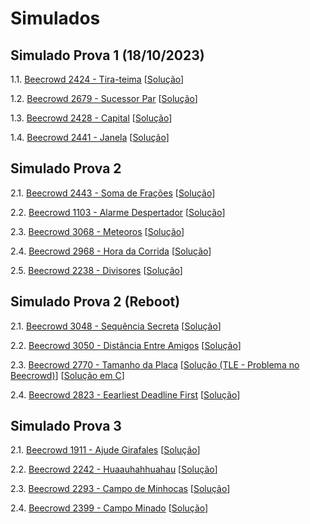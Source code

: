 # Simulados

## Simulado Prova 1 (18/10/2023)

1.1. [Beecrowd 2424 - Tira-teima](https://www.beecrowd.com.br/judge/pt/problems/view/2424) [[Solução](beecrowd_2424.py)]
   
1.2. [Beecrowd 2679 - Sucessor Par](https://www.beecrowd.com.br/judge/pt/problems/view/2679) [[Solução](beecrowd_2679.py)]

1.3. [Beecrowd 2428 - Capital](https://www.beecrowd.com.br/judge/pt/problems/view/2428) [[Solução](beecrowd_2428.py)]

1.4. [Beecrowd 2441 - Janela](https://www.beecrowd.com.br/judge/pt/problems/view/2441) [[Solução](beecrowd_2441.py)]

## Simulado Prova 2

2.1. [Beecrowd 2443 - Soma de Frações](https://www.beecrowd.com.br/judge/pt/problems/view/2443) [[Solução](beecrowd_2443_2.py)]

2.2. [Beecrowd 1103 - Alarme Despertador](https://www.beecrowd.com.br/judge/pt/problems/view/1103) [[Solução](beecrowd_1103.py)]

2.3. [Beecrowd 3068 - Meteoros](https://www.beecrowd.com.br/judge/pt/problems/view/3068) [[Solução](beecrowd_3068.py)]

2.4. [Beecrowd 2968 - Hora da Corrida](https://www.beecrowd.com.br/judge/pt/problems/view/2968) [[Solução](beecrowd_2968.py)]

2.5. [Beecrowd 2238 - Divisores](https://www.beecrowd.com.br/judge/pt/problems/view/2238) [[Solução](beecrowd_2238.py)]

## Simulado Prova 2 (Reboot)

2.1. [Beecrowd 3048 - Sequência Secreta](https://www.beecrowd.com.br/judge/pt/problems/view/3048) [[Solução](beecrowd_3048.py)]

2.2. [Beecrowd 3050 - Distância Entre Amigos](https://www.beecrowd.com.br/judge/pt/problems/view/3050) [[Solução](beecrowd_3050.py)]

2.3. [Beecrowd 2770 - Tamanho da Placa](https://www.beecrowd.com.br/judge/pt/problems/view/2770) [[Solução (TLE - Problema no Beecrowd)](beecrowd_2770.py)] [[Solução em C](beecrowd_2770.c)]

2.4. [Beecrowd 2823 - Eearliest Deadline First](https://www.beecrowd.com.br/judge/pt/problems/view/2823) [[Solução](beecrowd_2823.py)]


## Simulado Prova 3

2.1. [Beecrowd 1911 - Ajude Girafales](https://www.beecrowd.com.br/judge/pt/problems/view/1911) [[Solução](beecrowd_1911.py)]

2.2. [Beecrowd 2242 - Huaauhahhuahau](https://www.beecrowd.com.br/judge/pt/problems/view/2242) [[Solução](beecrowd_2242.py)]

2.3. [Beecrowd 2293 - Campo de Minhocas](https://www.beecrowd.com.br/judge/pt/problems/view/2293) [[Solução](beecrowd_2293.py)]

2.4. [Beecrowd 2399 - Campo Minado](https://www.beecrowd.com.br/judge/pt/problems/view/2399) [[Solução](beecrowd_2399.py)]


<!--
## Simulado Prova 1

1.1. [Beecrowd 3049 - Nota Cortada](https://www.beecrowd.com.br/judge/pt/problems/view/3049) [[Solução](beecrowd_3049.py)]
   
1.2. [Beecrowd 1929 - Triângulo](https://www.beecrowd.com.br/judge/pt/problems/view/1929) [[Solução](beecrowd_1929.py)]

1.3. [Beecrowd 2443 - Soma de Frações](https://www.beecrowd.com.br/judge/pt/problems/view/2443) [[Solução](beecrowd_2443.py)]

1.4. [Beecrowd 3068 - Meteoros](https://www.beecrowd.com.br/judge/pt/problems/view/3068) [[Solução](beecrowd_3068.py)]

1.5. [Beecrowd 2462 - Voos](https://www.beecrowd.com.br/judge/pt/problems/view/2462) [[Solução](beecrowd_2462.py)]


## Simulado Prova 2

2.1. [Beecrowd 2161 - Raiz Quadrada de 10](https://www.beecrowd.com.br/judge/pt/problems/view/1020) *Feito em sala de aula (veja o problema "Raiz Quadrada de 2")*

2.2. [Beecrowd 2633 - Churras no Yuri](https://www.beecrowd.com.br/judge/pt/problems/view/2633) [[Solução](beecrowd_2633.py)]

2.3. [Beecrowd 2126 - Procurando Subsequências](https://www.beecrowd.com.br/judge/pt/problems/view/2126) [[Solução](beecrowd_2126.py)]

2.4. [Beecrowd 1516 - Imagem](https://www.beecrowd.com.br/judge/pt/problems/view/1516) [[Solução](beecrowd_1516.py)]

2.5. [Beecrowd 1709 - Baralho Embaralhado](https://www.beecrowd.com.br/judge/pt/problems/view/1709) [[Solução](beecrowd_1709.py)]

2.2. [Beecrowd 1827 - Matriz Quadrada IV](https://www.beecrowd.com.br/judge/pt/problems/view/1827) [[Solução](beecrowd_1827.py)]



2.4. [Beecrowd 1277 - Pouca Frequência](https://www.beecrowd.com.br/judge/pt/problems/view/1277) [[Solução](beecrowd_1277.py)]

## Simulado Prova 3



3.2. [Beecrowd 1261 - Pontos de Feno](https://www.beecrowd.com.br/judge/pt/problems/view/1261) [[Solução](beecrowd_1261.py)]



3.4. [Beecrowd 2087 - Conjuntos Bons e Ruins](https://www.beecrowd.com.br/judge/pt/problems/view/2087) [[Solução](beecrowd_2087.py)] *Obs: solução "correta" ineficiente, pois os casos de teste ocultos estão fracos*


-->
